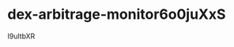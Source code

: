 # dex-arbitrage-monitor6o0juXxS



























































I9ultbXR
